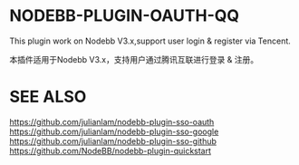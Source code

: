 # NODEBB-PLUGIN-OAUTH-QQ
This plugin work on Nodebb V3.x,support user login & register via Tencent.

本插件适用于Nodebb V3.x，支持用户通过腾讯互联进行登录 & 注册。

# SEE ALSO
https://github.com/julianlam/nodebb-plugin-sso-oauth
https://github.com/julianlam/nodebb-plugin-sso-google
https://github.com/julianlam/nodebb-plugin-sso-github
https://github.com/NodeBB/nodebb-plugin-quickstart